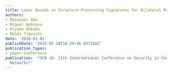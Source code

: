 ```yaml
---
title: Lower Bounds on Structure-Preserving Signatures for Bilateral Messages
authors:
- Masayuki Abe
- Miguel Ambrona
- Miyako Ohkubo
- Mehdi Tibouchi
date: '2018-01-01'
publishDate: '2025-05-18T16:29:46.037318Z'
publication_types:
- paper-conference
publication: '*SCN 18: 11th International Conference on Security in Communication
  Networks*'
---
```


